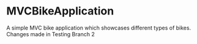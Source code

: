# MVCBikeApplication
A simple MVC bike application which showcases different types of bikes.
Changes made in Testing Branch 2
